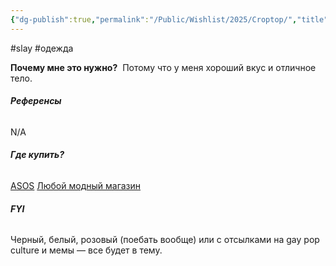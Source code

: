 ```yaml
---
{"dg-publish":true,"permalink":"/Public/Wishlist/2025/Croptop/","title":"👕 Кроп топ"}
---
```


#slay #одежда

**Почему мне это нужно?** 
Потому что у меня хороший вкус и отличное тело. 

###### **Референсы** 
N/A

###### **Где купить?** 
[ASOS](placeholder_link)
[Любой модный магазин](placeholder_link)

###### **FYI** 
Черный, белый, розовый (поебать вообще) или с отсылками на gay pop culture и мемы — все будет в тему.